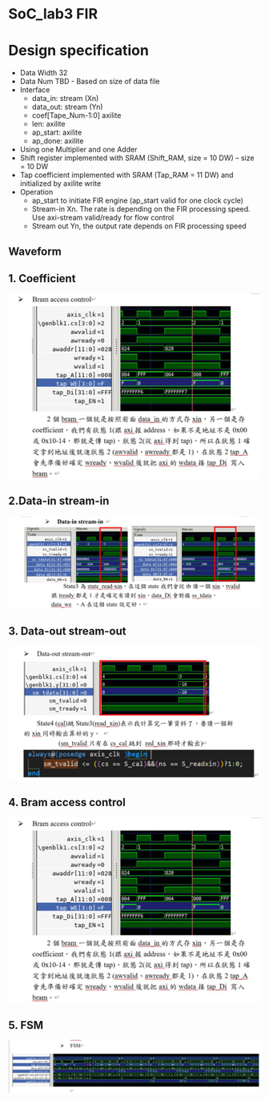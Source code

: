 # SoC_lab3 FIR

# Design specification
* Data Width 32
* Data Num TBD - Based on size of data file
* Interface
  - data_in: stream (Xn)
  - data_out: stream (Yn)
  - coef[Tape_Num-1:0] axilite
  - len: axilite
  - ap_start: axilite
  - ap_done: axilite
* Using one Multiplier and one Adder
* Shift register implemented with SRAM (Shift_RAM, size = 10 DW) – size = 10 DW
* Tap coefficient implemented with SRAM (Tap_RAM = 11 DW) and initialized by axilite write
* Operation
  - ap_start to initiate FIR engine (ap_start valid for one clock cycle)
  - Stream-in Xn. The rate is depending on the FIR processing speed. Use axi-stream valid/ready for flow control
  - Stream out Yn, the output rate depends on FIR processing speed
## Waveform
## 1. Coefficient


![image](https://github.com/Ivan890129/soc_lab3/blob/main/waveform/coefficient_program.JPG)


## 2.Data-in stream-in

![image](https://github.com/Ivan890129/soc_lab3/blob/main/waveform/data_in(stream).JPG)


## 3. Data-out stream-out

![image](https://github.com/Ivan890129/soc_lab3/blob/main/waveform/data_out(stream).JPG)


## 4. Bram access control

![image](https://github.com/Ivan890129/soc_lab3/blob/main/waveform/bram_control.JPG)


## 5. FSM

![image](https://github.com/Ivan890129/soc_lab3/blob/main/waveform/FSM.JPG)
